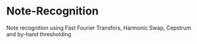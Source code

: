 # Note-Recognition
Note recognition using Fast Fourier Transfors, Harmonic Swap, Cepstrum and by-hand thresholding
